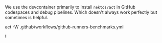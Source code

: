 We use the devcontainer primarily to install `nektos/act` in GitHub codespaces and debug pipelines. Which doesn't always work perfectly but sometimes is helpful.

act -W .github/workflows/github-runners-benchmarks.yml

!